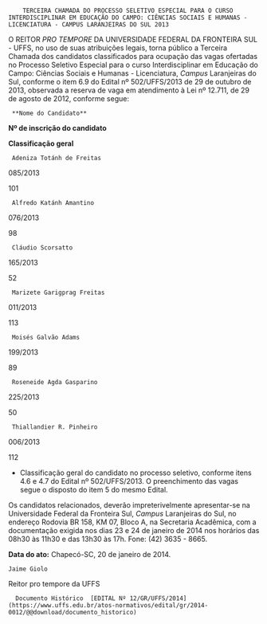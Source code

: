         TERCEIRA CHAMADA DO PROCESSO SELETIVO ESPECIAL PARA O CURSO INTERDISCIPLINAR EM EDUCAÇÃO DO CAMPO: CIÊNCIAS SOCIAIS E HUMANAS - LICENCIATURA - CAMPUS LARANJEIRAS DO SUL 2013  

O REITOR *PRO TEMPORE* DA UNIVERSIDADE FEDERAL DA FRONTEIRA SUL - UFFS, no uso de suas atribuições legais, torna público a Terceira Chamada dos candidatos classificados para ocupação das vagas ofertadas no Processo Seletivo Especial para o curso Interdisciplinar em Educação do Campo: Ciências Sociais e Humanas - Licenciatura, *Campus* Laranjeiras do Sul, conforme o item 6.9 do Edital nº 502/UFFS/2013 de 29 de outubro de 2013, observada a reserva de vaga em atendimento à Lei nº 12.711, de 29 de agosto de 2012, conforme segue:

     **Nome do Candidato**

   **Nº de inscrição do candidato**

   **Classificação geral**

     Adeniza Totánh de Freitas

   085/2013

   101

     Alfredo Katánh Amantino

   076/2013

   98

     Cláudio Scorsatto

   165/2013

   52

     Marizete Garigprag Freitas

   011/2013

   113

     Moisés Galvão Adams

   199/2013

   89

     Roseneide Agda Gasparino

   225/2013

   50

     Thiallandier R. Pinheiro

   006/2013

   112

      

 * Classificação geral do candidato no processo seletivo, conforme itens 4.6 e 4.7 do Edital nº 502/UFFS/2013. O preenchimento das vagas segue o disposto do item 5 do mesmo Edital.

 Os candidatos relacionados, deverão impreterivelmente apresentar-se na Universidade Federal da Fronteira Sul, *Campus* Laranjeiras do Sul, no endereço Rodovia BR 158, KM 07, Bloco A, na Secretaria Acadêmica, com a documentação exigida nos dias 23 e 24 de janeiro de 2014 nos horários das 08h30 às 11h30 e das 13h30 às 17h. Fone: (42) 3635 - 8665.

  

   **Data do ato:** Chapecó-SC, 20 de janeiro de 2014.   
 

    Jaime Giolo    
 Reitor pro tempore da UFFS 

      Documento Histórico  [EDITAL Nº 12/GR/UFFS/2014](https://www.uffs.edu.br/atos-normativos/edital/gr/2014-0012/@@download/documento_historico)     
      